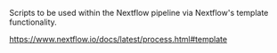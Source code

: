 Scripts to be used within the Nextflow pipeline via Nextflow's template functionality. 

https://www.nextflow.io/docs/latest/process.html#template
